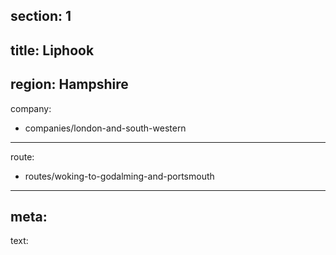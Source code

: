 section: 1
----
title: Liphook
----
region: Hampshire
----
company:
- companies/london-and-south-western
----
route:
- routes/woking-to-godalming-and-portsmouth
----
meta:
----
text: